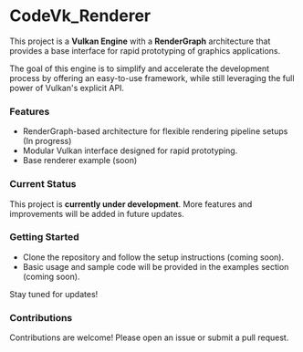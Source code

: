 # CodeVk_Renderer


This project is a **Vulkan Engine** with a **RenderGraph** architecture that provides a base interface for rapid prototyping of graphics applications. 

The goal of this engine is to simplify and accelerate the development process by offering an easy-to-use framework, while still leveraging the full power of Vulkan's explicit API.

### Features
- RenderGraph-based architecture for flexible rendering pipeline setups (In progress)
- Modular Vulkan interface designed for rapid prototyping.
- Base renderer example (soon)

### Current Status
This project is **currently under development**. More features and improvements will be added in future updates.

### Getting Started
- Clone the repository and follow the setup instructions (coming soon).
- Basic usage and sample code will be provided in the examples section (coming soon).

Stay tuned for updates!

### Contributions
Contributions are welcome! Please open an issue or submit a pull request.



